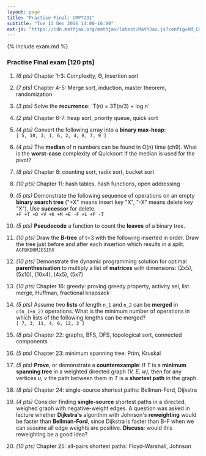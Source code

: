 ```yaml
---
layout: page
title: "Practise Final: CMPT231"
subtitle: "Tue 13 Dec 2016 14:00-16:00"
ext-js: "https://cdn.mathjax.org/mathjax/latest/MathJax.js?config=AM_CHTML"
---
```


{% include exam.md %}

### Practise Final exam [120 pts]

1. *(6 pts)* Chapter 1-3: Complexity, &Theta;, Insertion sort

1. *(7 pts)* Chapter 4-5: Merge sort, induction, master theorem, randomization

1. *(3 pts)* Solve the **recurrence**: \`T(n) = 3T(n/3) + log n\`

1. *(2 pts)* Chapter 6-7: heap sort, priority queue, quick sort

1. *(4 pts)* Convert the following array into a **binary max-heap**: <br/>
  `[ 5, 10, 3, 1, 6, 2, 4, 8, 7, 9 ]`

1. *(4 pts)* The **median** of *n* numbers can be found in O(n) time (ch9). What is the **worst-case** complexity of Quicksort if the median is used for the pivot? 

1. *(8 pts)* Chapter 8: counting sort, radix sort, bucket sort

1. *(10 pts)* Chapter 11: hash tables, hash functions, open addressing

1. *(5 pts)* Demonstrate the following sequence of operations on an empty **binary search tree** ("+X" means insert key "X", "-X" means delete key "X"). Use **successor** for delete. <br/>
  `+F +T +D +V +K +M +E -F +L +P -T`

1. *(5 pts)* **Pseudocode** a function to count the **leaves** of a binary tree.

1. *(10 pts)* Draw the **B-tree** of t=3 with the following inserted in order.
  Draw the tree just before and after each insertion which results in a split.
  `AGFBKDHMJESIRX`

1. *(10 pts)* Demonstrate the dynamic programming solution for optimal
   **parenthesisation** to multiply a list of **matrices** with dimensions:
   (2x5), (5x10), (10x4), (4x5), (5x7)

1. *(10 pts)* Chapter 16: greedy: proving greedy property, activity sel, list merge, Huffman, fractional knapsack

1. *(5 pts)* Assume two **lists** of length `n_1` and `n_2` can be **merged** in `c(n_1+n_2)` operations. What is the minimum number of operations in which lists of the following lengths can be merged? <br/>
`[ 7, 3, 11, 4, 6, 12, 2 ]`

1. *(8 pts)* Chapter 22: graphs, BFS, DFS, topological sort, connected components

1. *(5 pts)* Chapter 23: minimum spanning tree: Prim, Kruskal

1. *(5 pts)* **Prove**, or demonstrate a **counterexample**: If *T* is a **minimum spanning tree** in a weighted directed graph *(V, E, w)*, then for any vertices *u*, *v* the path between them in *T* is a **shortest path** in the graph.

1. *(8 pts)* Chapter 24: single-source shortest paths: Bellman-Ford, Dijkstra

1. *(4 pts)* Consider finding **single-source** shortest paths in a directed, weighed graph with negative-weight edges. A question was asked in lecture whether **Dijkstra's** algorithm with Johnson's **reweighting** would be faster than **Bellman-Ford**, since Dijkstra is faster than B-F when we can assume all edge weights are positive. **Discuss**: would this reweighting be a good idea? 

1. *(10 pts)* Chapter 25: all-pairs shortest paths: Floyd-Warshall, Johnson

